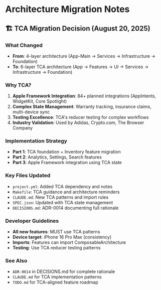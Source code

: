 # Architecture Migration Notes

## 🏗️ TCA Migration Decision (August 20, 2025)

### What Changed
- **From**: 4-layer architecture (App-Main → Services → Infrastructure → Foundation)
- **To**: 6-layer TCA architecture (App → Features → UI → Services → Infrastructure → Foundation)

### Why TCA?
1. **Apple Framework Integration**: 84+ planned integrations (AppIntents, WidgetKit, Core Spotlight)
2. **Complex State Management**: Warranty tracking, insurance claims, multi-device sync
3. **Testing Excellence**: TCA's reducer testing for complex workflows
4. **Industry Validation**: Used by Adidas, Crypto.com, The Browser Company

### Implementation Strategy
- **Part 1**: TCA foundation + Inventory feature migration
- **Part 2**: Analytics, Settings, Search features  
- **Part 3**: Apple Framework integration using TCA state

### Key Files Updated
- `project.yml`: Added TCA dependency and notes
- `Makefile`: TCA guidance and architecture reminders
- `CLAUDE.md`: New TCA patterns and import rules
- `SPEC.json`: Updated with TCA state management
- `DECISIONS.md`: ADR-0014 documenting full rationale

### Developer Guidelines
- **All new features**: MUST use TCA patterns
- **Device target**: iPhone 16 Pro Max (consistency)
- **Imports**: Features can import ComposableArchitecture
- **Testing**: Use TCA reducer testing patterns

### See Also
- `ADR-0014` in DECISIONS.md for complete rationale
- `CLAUDE.md` for TCA implementation patterns
- `TODO.md` for TCA-aligned feature roadmap